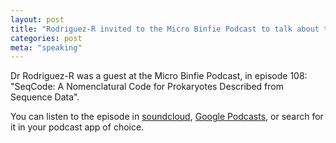 ```yaml
---
layout: post
title: "Rodriguez-R invited to the Micro Binfie Podcast to talk about the SeqCode"
categories: post
meta: "speaking"
---
```


Dr Rodriguez-R was a guest at the Micro Binfie Podcast, in episode 108:
"SeqCode: A Nomenclatural Code for Prokaryotes Described from Sequence Data".

You can listen to the episode in
[soundcloud](https://soundcloud.com/microbinfie/seqcode-a-nomenclatural-code-for-prokaryotes-described-from-sequence-data),
[Google Podcasts](https://podcasts.google.com/feed/aHR0cHM6Ly9mZWVkcy5zb3VuZGNsb3VkLmNvbS91c2Vycy9zb3VuZGNsb3VkOnVzZXJzOjY5ODIxODc3Ni9zb3VuZHMucnNz/episode/dGFnOnNvdW5kY2xvdWQsMjAxMDp0cmFja3MvMTQwNzk3ODcyNw?ep=14),
or search for it in your podcast app of choice.


